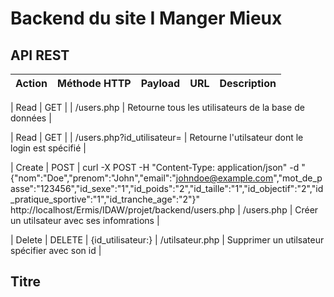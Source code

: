 # Backend du site I Manger Mieux

## API REST
| Action | Méthode HTTP | Payload | URL | Description |
|--------|------|---------|-----|-------------|

| Read       | GET     |         | /users.php    |  Retourne tous les utilisateurs de la base de données           |

|   Read     |   GET   |         | /users.php?id_utilisateur=    | Retourne l'utilsateur dont le login est spécifié            |  

|   Create     |  POST    | curl -X POST -H "Content-Type: application/json" 
-d "{\"nom\":\"Doe\",\"prenom\":\"John\",\"email\":\"johndoe@example.com\",\"mot_de_passe\":\"123456\",\"id_sexe\":\"1\",\"id_poids\":\"2\",\"id_taille\":\"1\",\"id_objectif\":\"2\",\"id_pratique_sportive\":\"1\",\"id_tranche_age\":\"2\"}" http://localhost/Ermis/IDAW/projet/backend/users.php        |  /users.php   |  Créer un utilsateur avec ses infomrations            |

|  Delete     |  DELETE    |  {id_utilisateur:}   | /utilsateur.php                    | Supprimer un utilsateur spécifier avec son id |




## Titre 